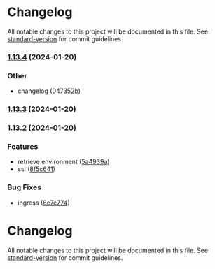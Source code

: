 # Changelog

All notable changes to this project will be documented in this file. See [standard-version](https://github.com/conventional-changelog/standard-version) for commit guidelines.

### [1.13.4](https://github.com/GoldJns/rateme-nextgen/compare/v1.13.3...v1.13.4) (2024-01-20)


### Other

* changelog ([047352b](https://github.com/GoldJns/rateme-nextgen/commit/047352b8a0996c3b5761388709ac602a884d6561))

### [1.13.3](https://github.com/GoldJns/rateme-nextgen/compare/v1.13.2...v1.13.3) (2024-01-20)

### [1.13.2](https://github.com/GoldJns/rateme-nextgen/compare/v1.13.1...v1.13.2) (2024-01-20)


### Features

* retrieve environment ([5a4939a](https://github.com/GoldJns/rateme-nextgen/commit/5a4939afc2948cccd555d543567073e2d500ff23))
* ssl ([8f5c641](https://github.com/GoldJns/rateme-nextgen/commit/8f5c64109f68abb718f65adc9d58de71bf7a3bfa))


### Bug Fixes

* ingress ([8e7c774](https://github.com/GoldJns/rateme-nextgen/commit/8e7c774179d8a070da7a9624c79a3020cdfa51e5))

# Changelog

All notable changes to this project will be documented in this file. See [standard-version](https://github.com/conventional-changelog/standard-version) for commit guidelines.
